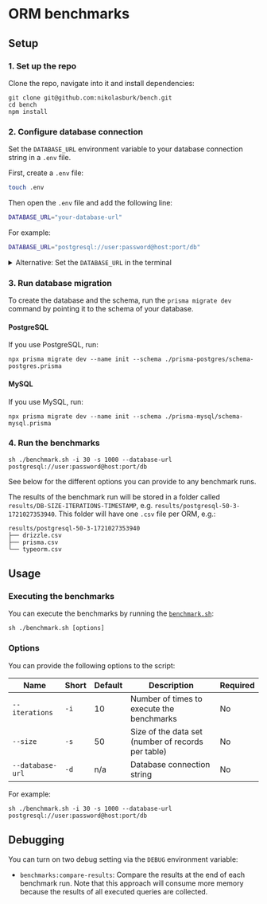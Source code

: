 # ORM benchmarks

## Setup

### 1. Set up the repo

Clone the repo, navigate into it and install dependencies:

```
git clone git@github.com:nikolasburk/bench.git
cd bench
npm install
```

### 2. Configure database connection

Set the `DATABASE_URL` environment variable to your database connection string in a `.env` file.

First, create a `.env` file:

```bash
touch .env
```

Then open the `.env` file and add the following line:

```bash
DATABASE_URL="your-database-url"
```

For example:

```bash
DATABASE_URL="postgresql://user:password@host:port/db"
```

<details><summary>Alternative: Set the <code>DATABASE_URL</code> in the terminal</summary>

Alternatively, you can set the `DATABASE_URL` in the terminal:

```bash
export DATABASE_URL="postgresql://user:password@host:port/db"
```

</details>

### 3. Run database migration

To create the database and the schema, run the `prisma migrate dev` command by pointing it to the schema of your database.

#### PostgreSQL

If you use PostgreSQL, run:

```
npx prisma migrate dev --name init --schema ./prisma-postgres/schema-postgres.prisma
```

#### MySQL

If you use MySQL, run:

```
npx prisma migrate dev --name init --schema ./prisma-mysql/schema-mysql.prisma
```

### 4. Run the benchmarks

```
sh ./benchmark.sh -i 30 -s 1000 --database-url postgresql://user:password@host:port/db
```

See below for the different options you can provide to any benchmark runs.

The results of the benchmark run will be stored in a folder called `results/DB-SIZE-ITERATIONS-TIMESTAMP`, e.g. `results/postgresql-50-3-1721027353940`. This folder will have one `.csv` file per ORM, e.g.:

```
results/postgresql-50-3-1721027353940
├── drizzle.csv
├── prisma.csv
└── typeorm.csv
```


## Usage

### Executing the benchmarks

You can execute the benchmarks by running the [`benchmark.sh`](./benchmark.sh):

```
sh ./benchmark.sh [options]
```

### Options

You can provide the following options to the script:

| Name             | Short | Default | Description                                        | Required |
| ---------------- | ----- | ------- | -------------------------------------------------- | -------- |
| `--iterations`   | `-i`  | 10      | Number of times to execute the benchmarks          | No       |
| `--size`         | `-s`  | 50      | Size of the data set (number of records per table) | No       |
| `--database-url` | `-d`  | n/a     | Database connection string                         | No       |

For example:

```
sh ./benchmark.sh -i 30 -s 1000 --database-url postgresql://user:password@host:port/db
```

## Debugging

You can turn on two debug setting via the `DEBUG` environment variable:

- `benchmarks:compare-results`: Compare the results at the end of each benchmark run. Note that this approach will consume more memory because the results of all executed queries are collected.
